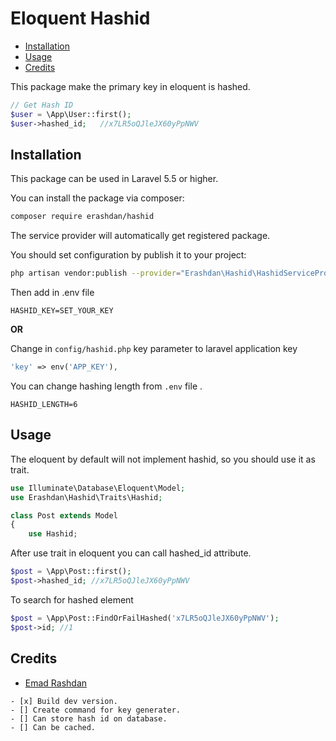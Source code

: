 # Eloquent Hashid

* [Installation](#installation)
* [Usage](#usage)
* [Credits](#credits)

This package make the primary key in eloquent is hashed.

```php
// Get Hash ID
$user = \App\User::first();
$user->hashed_id;   //x7LR5oQJleJX60yPpNWV
```

## Installation
This package can be used in Laravel 5.5 or higher.

You can install the package via composer:

``` bash
composer require erashdan/hashid
```

The service provider will automatically get registered package.

You should set configuration by publish it to your project:

```bash
php artisan vendor:publish --provider="Erashdan\Hashid\HashidServiceProvider" --tag="config"
``` 

Then add in .env file
```dotenv
HASHID_KEY=SET_YOUR_KEY
```
**OR**

Change in `config/hashid.php` key parameter to laravel application key
```php
'key' => env('APP_KEY'),
```

You can change hashing length from `.env` file .

```dotenv
HASHID_LENGTH=6
```

## Usage

The eloquent by default will not implement hashid, so you should use it as trait.

```php
use Illuminate\Database\Eloquent\Model;
use Erashdan\Hashid\Traits\Hashid;

class Post extends Model
{
    use Hashid;
```

After use trait in eloquent you can call hashed_id attribute.

```php
$post = \App\Post::first();
$post->hashed_id; //x7LR5oQJleJX60yPpNWV
```

To search for hashed element
```php
$post = \App\Post::FindOrFailHashed('x7LR5oQJleJX60yPpNWV');
$post->id; //1
```

## Credits
- [Emad Rashdan](https://github.com/erashdan)


```.todo
- [x] Build dev version.
- [] Create command for key generater.
- [] Can store hash id on database.
- [] Can be cached.
```